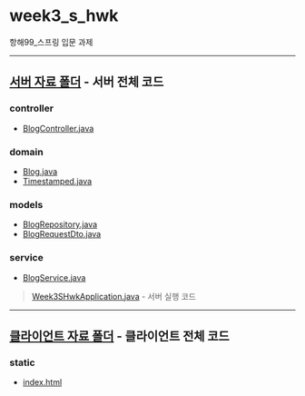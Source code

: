 # week3_s_hwk
항해99_스프링 입문 과제

--------------------------
## [서버 자료 폴더](/src/main/java/com/sparta/week3_s_hwk/) - 서버 전체 코드
### controller
- [BlogController.java](/src/main/java/com/sparta/week3_s_hwk/controller/BlogController.java)
### domain
- [Blog.java](/src/main/java/com/sparta/week3_s_hwk/domain/Blog.java)
- [Timestamped.java](/src/main/java/com/sparta/week3_s_hwk/domain/TimeStamped.java)
### models
- [BlogRepository.java](/src/main/java/com/sparta/week3_s_hwk/models/BlogRepository.java)
- [BlogRequestDto.java](/src/main/java/com/sparta/week3_s_hwk/models/BlogRequestDto.java)
### service
- [BlogService.java](/src/main/java/com/sparta/week3_s_hwk/service/BlogService.java)

> [Week3SHwkApplication.java](/src/main/java/com/sparta/week3_s_hwk/Week3SHwkApplication.java) - 서버 실행 코드

---------------------------
## [클라이언트 자료 폴더](/src/main/resources/) - 클라이언트 전체 코드
### static
- [index.html](/src/main/resources/static/index.html)

